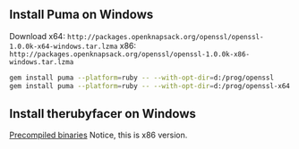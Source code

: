 Install Puma on Windows
-----------------------
Download 
x64: `http://packages.openknapsack.org/openssl/openssl-1.0.0k-x64-windows.tar.lzma`
x86: `http://packages.openknapsack.org/openssl/openssl-1.0.0k-x86-windows.tar.lzma`
```bash
gem install puma --platform=ruby -- --with-opt-dir=d:/prog/openssl
gem install puma --platform=ruby -- --with-opt-dir=d:/prog/openssl-x64
```

Install therubyfacer on Windows
-------------------------------
[Precompiled binaries](https://github.com/hiranpeiris/therubyracer_for_windows)
Notice, this is x86 version.

